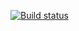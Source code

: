 [![Build status](https://ci.appveyor.com/api/projects/status/cq1h224o1fxrhwag/branch/main?svg=true)](https://ci.appveyor.com/project/DinckyBu/autojavaqahomework5/branch/main)
